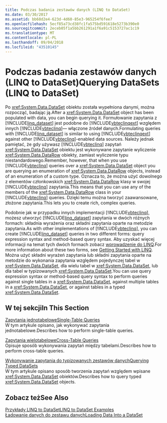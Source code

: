 ```yaml
---
title: Podczas badania zestawów danych (LINQ to DataSet)
ms.date: 03/30/2017
ms.assetid: bb68d2e4-623d-4d60-85e3-965254f6fee7
ms.openlocfilehash: 5ecf85a73cd38fc1fa575bd591618e5273b390e0
ms.sourcegitcommit: 2eceb05f1a5bb261291a1f6a91c5153727ac1c19
ms.translationtype: MT
ms.contentlocale: pl-PL
ms.lasthandoff: 09/04/2018
ms.locfileid: "43510145"
---
```

# <a name="querying-datasets-linq-to-dataset"></a><span data-ttu-id="b49c5-102">Podczas badania zestawów danych (LINQ to DataSet)</span><span class="sxs-lookup"><span data-stu-id="b49c5-102">Querying DataSets (LINQ to DataSet)</span></span>
<span data-ttu-id="b49c5-103">Po <xref:System.Data.DataSet> obiektu została wypełniona danymi, można rozpocząć, badając ją.</span><span class="sxs-lookup"><span data-stu-id="b49c5-103">After a <xref:System.Data.DataSet> object has been populated with data, you can begin querying it.</span></span> <span data-ttu-id="b49c5-104">Formułowanie zapytania z [!INCLUDE[linq_dataset](../../../../includes/linq-dataset-md.md)] jest podobne do [!INCLUDE[vbteclinqext](../../../../includes/vbteclinqext-md.md)] względem innych [!INCLUDE[vbteclinq](../../../../includes/vbteclinq-md.md)]— włączone źródeł danych.</span><span class="sxs-lookup"><span data-stu-id="b49c5-104">Formulating queries with [!INCLUDE[linq_dataset](../../../../includes/linq-dataset-md.md)] is similar to using [!INCLUDE[vbteclinqext](../../../../includes/vbteclinqext-md.md)] against other [!INCLUDE[vbteclinq](../../../../includes/vbteclinq-md.md)]-enabled data sources.</span></span> <span data-ttu-id="b49c5-105">Należy jednak pamiętać, że gdy używasz [!INCLUDE[vbteclinq](../../../../includes/vbteclinq-md.md)] zapytań <xref:System.Data.DataSet> obiektu jest wykonywane zapytanie wyliczenie <xref:System.Data.DataRow> obiekty, zamiast wyliczenie typu niestandardowego.</span><span class="sxs-lookup"><span data-stu-id="b49c5-105">Remember, however, that when you use [!INCLUDE[vbteclinq](../../../../includes/vbteclinq-md.md)] queries over a <xref:System.Data.DataSet> object you are querying an enumeration of <xref:System.Data.DataRow> objects, instead of an enumeration of a custom type.</span></span> <span data-ttu-id="b49c5-106">Oznacza to, że można użyć dowolnego z elementów członkowskich <xref:System.Data.DataRow> klasy w swojej [!INCLUDE[vbteclinq](../../../../includes/vbteclinq-md.md)] zapytania.</span><span class="sxs-lookup"><span data-stu-id="b49c5-106">This means that you can use any of the members of the <xref:System.Data.DataRow> class in your [!INCLUDE[vbteclinq](../../../../includes/vbteclinq-md.md)] queries.</span></span> <span data-ttu-id="b49c5-107">Dzięki temu można tworzyć zaawansowane, złożone zapytania.</span><span class="sxs-lookup"><span data-stu-id="b49c5-107">This lets you to create rich, complex queries.</span></span>  
  
 <span data-ttu-id="b49c5-108">Podobnie jak w przypadku innych implementacji [!INCLUDE[vbteclinq](../../../../includes/vbteclinq-md.md)], możesz utworzyć [!INCLUDE[linq_dataset](../../../../includes/linq-dataset-md.md)] zapytania w dwóch różnych formach: składnia wyrażenia oraz składni zapytania oparte na metodzie zapytania.</span><span class="sxs-lookup"><span data-stu-id="b49c5-108">As with other implementations of [!INCLUDE[vbteclinq](../../../../includes/vbteclinq-md.md)], you can create [!INCLUDE[linq_dataset](../../../../includes/linq-dataset-md.md)] queries in two different forms: query expression syntax and method-based query syntax.</span></span> <span data-ttu-id="b49c5-109">Aby uzyskać więcej informacji na temat tych dwóch formach zobacz [wprowadzenie do LINQ](https://msdn.microsoft.com/library/6cc9af04-950a-4cc3-83d4-2aeb4abe4de9).</span><span class="sxs-lookup"><span data-stu-id="b49c5-109">For more information about these two forms, see [Getting Started with LINQ](https://msdn.microsoft.com/library/6cc9af04-950a-4cc3-83d4-2aeb4abe4de9).</span></span> <span data-ttu-id="b49c5-110">Można użyć składni wyrażeń zapytania lub składni zapytania oparte na metodzie do wykonania zapytania względem pojedynczej tabel w <xref:System.Data.DataSet>, dla wielu tabel w <xref:System.Data.DataSet>, lub dla tabel w typizowanych <xref:System.Data.DataSet>.</span><span class="sxs-lookup"><span data-stu-id="b49c5-110">You can use query expression syntax or method-based query syntax to perform queries against single tables in a <xref:System.Data.DataSet>, against multiple tables in a <xref:System.Data.DataSet>, or against tables in a typed <xref:System.Data.DataSet>.</span></span>  
  
## <a name="in-this-section"></a><span data-ttu-id="b49c5-111">W tej sekcji</span><span class="sxs-lookup"><span data-stu-id="b49c5-111">In This Section</span></span>  
 [<span data-ttu-id="b49c5-112">Zapytania jednotabelowe</span><span class="sxs-lookup"><span data-stu-id="b49c5-112">Single-Table Queries</span></span>](../../../../docs/framework/data/adonet/single-table-queries-linq-to-dataset.md)  
 <span data-ttu-id="b49c5-113">W tym artykule opisano, jak wykonywać zapytania jednotabelowe.</span><span class="sxs-lookup"><span data-stu-id="b49c5-113">Describes how to perform single-table queries.</span></span>  
  
 [<span data-ttu-id="b49c5-114">Zapytania wielotabelowe</span><span class="sxs-lookup"><span data-stu-id="b49c5-114">Cross-Table Queries</span></span>](../../../../docs/framework/data/adonet/cross-table-queries-linq-to-dataset.md)  
 <span data-ttu-id="b49c5-115">Opisuje sposób wykonywania zapytań między tabelami.</span><span class="sxs-lookup"><span data-stu-id="b49c5-115">Describes how to perform cross-table queries.</span></span>  
  
 [<span data-ttu-id="b49c5-116">Wykonywanie zapytania do typizowanych zestawów danych</span><span class="sxs-lookup"><span data-stu-id="b49c5-116">Querying Typed DataSets</span></span>](../../../../docs/framework/data/adonet/querying-typed-datasets.md)  
 <span data-ttu-id="b49c5-117">W tym artykule opisano sposób tworzenia zapytań względem wpisane <xref:System.Data.DataSet> obiektów.</span><span class="sxs-lookup"><span data-stu-id="b49c5-117">Describes how to query typed <xref:System.Data.DataSet> objects.</span></span>  
  
## <a name="see-also"></a><span data-ttu-id="b49c5-118">Zobacz też</span><span class="sxs-lookup"><span data-stu-id="b49c5-118">See Also</span></span>  
 [<span data-ttu-id="b49c5-119">Przykłady LINQ to DataSet</span><span class="sxs-lookup"><span data-stu-id="b49c5-119">LINQ to DataSet Examples</span></span>](../../../../docs/framework/data/adonet/linq-to-dataset-examples.md)  
 [<span data-ttu-id="b49c5-120">Ładowanie danych do zestawu danych</span><span class="sxs-lookup"><span data-stu-id="b49c5-120">Loading Data Into a DataSet</span></span>](../../../../docs/framework/data/adonet/loading-data-into-a-dataset.md)
